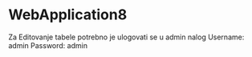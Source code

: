 # WebApplication8

Za Editovanje tabele potrebno je ulogovati se u admin nalog Username: admin Password: admin
